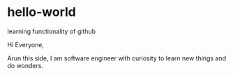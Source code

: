 # hello-world
learning functionality of github

Hi Everyone,

Arun this side, I am software engineer with curiosity to learn new things and do wonders.
